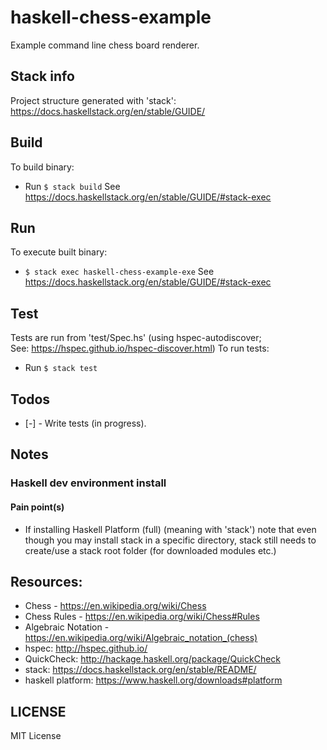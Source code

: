 # haskell-chess-example
Example command line chess board renderer.

## Stack info
Project structure generated with 'stack':
https://docs.haskellstack.org/en/stable/GUIDE/

## Build
To build binary:
- Run `$ stack build`
See https://docs.haskellstack.org/en/stable/GUIDE/#stack-exec

## Run
To execute built binary:
- `$ stack exec haskell-chess-example-exe`
See https://docs.haskellstack.org/en/stable/GUIDE/#stack-exec

## Test
Tests are run from 'test/Spec.hs' (using hspec-autodiscover;  
See: https://hspec.github.io/hspec-discover.html)
To run tests:
- Run `$ stack test`

## Todos
- [-] - Write tests (in progress).

## Notes
### Haskell dev environment install
#### Pain point(s)
- If installing Haskell Platform (full) (meaning with 'stack')
note that even though you may install stack in a specific directory,
stack still needs to create/use a stack root folder (for downloaded modules etc.)

## Resources:
- Chess - https://en.wikipedia.org/wiki/Chess
- Chess Rules - https://en.wikipedia.org/wiki/Chess#Rules
- Algebraic Notation - https://en.wikipedia.org/wiki/Algebraic_notation_(chess)
- hspec: http://hspec.github.io/ 
- QuickCheck: http://hackage.haskell.org/package/QuickCheck
- stack: https://docs.haskellstack.org/en/stable/README/
- haskell platform: https://www.haskell.org/downloads#platform

## LICENSE 
MIT License
